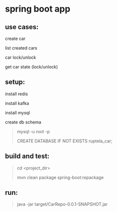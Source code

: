 spring boot app
===========
use cases:
---
create car

list created cars

car lock/unlock

get car state (lock/unlock)

setup:
--

install redis

install kafka

install mysql

create db schema
>mysql -u root -p
>
>CREATE DATABASE IF NOT EXISTS ruptela_car;

build and test:
--

>cd <project_dir>
>
>mvn clean package spring-boot:repackage

run:
--
>java -jar target/CarRepo-0.0.1-SNAPSHOT.jar
